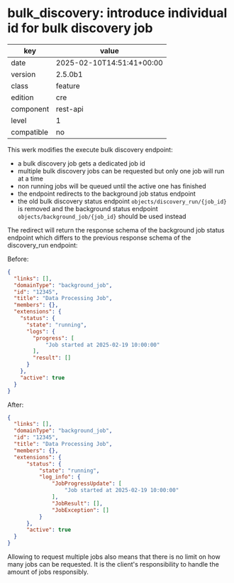 [//]: # (werk v2)
# bulk_discovery: introduce individual id for bulk discovery job

key        | value
---------- | ---
date       | 2025-02-10T14:51:41+00:00
version    | 2.5.0b1
class      | feature
edition    | cre
component  | rest-api
level      | 1
compatible | no

This werk modifies the execute bulk discovery endpoint:

* a bulk discovery job gets a dedicated job id
* multiple bulk discovery jobs can be requested but only one job will run at a time
* non running jobs will be queued until the active one has finished
* the endpoint redirects to the background job status endpoint
* the old bulk discovery status endpoint `objects/discovery_run/{job_id}` is removed and the background status endpoint `objects/background_job/{job_id}` should be used instead

The redirect will return the response schema of the background job status endpoint which differs to the previous response schema of the discovery_run endpoint:

Before:
```json
{
  "links": [],
  "domainType": "background_job",
  "id": "12345",
  "title": "Data Processing Job",
  "members": {},
  "extensions": {
    "status": {
      "state": "running",
      "logs": {
        "progress": [
            "Job started at 2025-02-19 10:00:00"
        ],
        "result": []
      }
    },
    "active": true
  }
}
```

After:
```json
{
  "links": [],
  "domainType": "background_job",
  "id": "12345",
  "title": "Data Processing Job",
  "members": {},
  "extensions": {
      "status": {
          "state": "running",
          "log_info": {
              "JobProgressUpdate": [
                  "Job started at 2025-02-19 10:00:00"
              ],
              "JobResult": [],
              "JobException": []
          }
      },
      "active": true
  }
}
```

Allowing to request multiple jobs also means that there is no limit on how many jobs can be requested. It is the client's responsibility to handle the amount of jobs responsibly.
